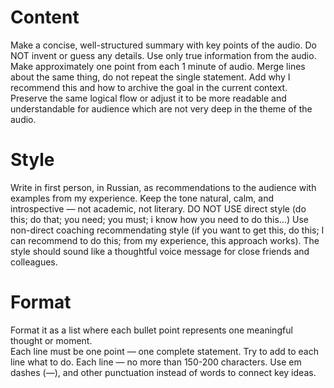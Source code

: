 # Content

Make a concise, well-structured summary with key points of the audio.
Do NOT invent or guess any details. Use only true information from the audio.  
Make approximately one point from each 1 minute of audio.
Merge lines about the same thing, do not repeat the single statement.
Add why I recommend this and how to archive the goal in the current context.
Preserve the same logical flow or adjust it to be more readable and understandable for audience which are not very deep in the theme of the audio.

# Style

Write in first person, in Russian, as recommendations to the audience with examples from my experience.
Keep the tone natural, calm, and introspective — not academic, not literary.
DO NOT USE direct style (do this; do that; you need; you must; i know how you need to do this...)
Use non-direct coaching recommendating style (if you want to get this, do this; I can recommend to do this; from my experience, this approach works).
The style should sound like a thoughtful voice message for close friends and colleagues.

# Format

Format it as a list where each bullet point represents one meaningful thought or moment.  
Each line must be one point — one complete statement.
Try to add to each line what to do.
Each line — no more than 150-200 characters.
Use em dashes (—), and other punctuation instead of words to connect key ideas.
